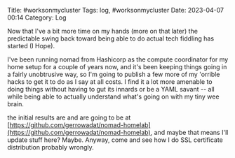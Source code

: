 Title: #worksonmycluster
Tags: log, #worksonmycluster 
Date: 2023-04-07 00:14 
Category: Log 
 
Now that I've a bit more time on my hands (more on that later) the predictable swing back toward being able to do actual tech fiddling has started (I Hope).

I've been running nomad from Hashicorp as the compute coordinator for my home setup for a couple of years now, and it's been keeping things going in a fairly unobtrusive way, so I'm going to publish a few more of my 'orrible hacks to get it to do as I say at all costs. I find it a lot more amenable to doing things without having to gut its innards or be a YAML savant -- all while being able to actually understand what's going on with my tiny wee brain.

the initial results are and are going to be at [https://github.com/gerrowadat/nomad-homelab](https://github.com/gerrowadat/nomad-homelab), and maybe that means I'll update stuff here? Maybe. Anyway, come and see how I do SSL certificate distribution probably wrongly.
